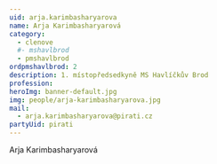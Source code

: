 ```yaml
---
uid: arja.karimbasharyarova
name: Arja Karimbasharyarová
category:
  - clenove
  #- mshavlbrod
  - pmshavlbrod
ordpmshavlbrod: 2
description: 1. místopředsedkyně MS Havlíčkův Brod
profession:
heroImg: banner-default.jpg
img: people/arja-karimbasharyarova.jpg
mail:
  - arja.karimbasharyarova@pirati.cz
partyUid: pirati
---
```


Arja Karimbasharyarová
